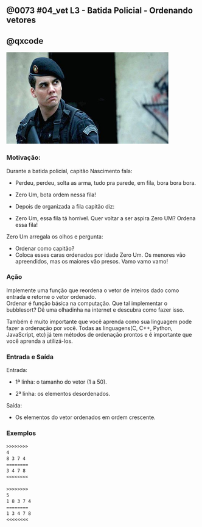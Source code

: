 ## @0073 #04_vet L3 - Batida Policial - Ordenando vetores
## @qxcode

![](capa.jpg)

### Motivação:

Durante a batida policial, capitão Nascimento fala:  

*   Perdeu, perdeu, solta as arma, tudo pra parede, em fila, bora bora bora.  
    
*   Zero Um, bota ordem nessa fila!
*   Depois de organizada a fila capitão diz:
*   Zero Um, essa fila tá horrível. Quer voltar a ser aspira Zero UM? Ordena essa fila!

Zero Um arregala os olhos e pergunta:  

*   Ordenar como capitão?
*   Coloca esses caras ordenados por idade Zero Um. Os menores vão apreendidos, mas os maiores vão presos. Vamo vamo vamo!  

### Ação

Implemente uma função que reordena o vetor de inteiros dado como entrada e retorne o vetor ordenado.  
Ordenar é função básica na computação. Que tal implementar o bubblesort? Dê uma olhadinha na internet e descubra como fazer isso.  
  
Também é muito importante que você aprenda como sua linguagem pode fazer a ordenação por você. Todas as linguagens(C, C++, Python, JavaScript, etc) já tem métodos de ordenação prontos e é importante que você aprenda a utilizá-los.  

### Entrada e Saída

Entrada:

*   1ª linha: o tamanho do vetor (1 a 50).
    
*   2ª linha: os elementos desordenados.

Saída:

*   Os elementos do vetor ordenados em ordem crescente.

### Exemplos

```
>>>>>>>>
4
8 3 7 4
========
3 4 7 8
<<<<<<<<

>>>>>>>>
5  
1 8 3 7 4
========
1 3 4 7 8
<<<<<<<<
```

<!---
>>>>>>>> 01
5
6 -3 10 9 1
========
-3 1 6 9 10
<<<<<<<<

>>>>>>>> 02
6
3 3 1 1 0 2
========
0 1 1 2 3 3
<<<<<<<<
--->